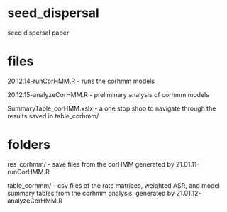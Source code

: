 # seed_dispersal
seed dispersal paper

# files 

20.12.14-runCorHMM.R - runs the corhmm models 

20.12.15-analyzeCorHMM.R - preliminary analysis of corhmm models 

SummaryTable_corHMM.xslx - a one stop shop to navigate through the results saved in table_corhmm/ 

# folders

res_corhmm/ - save files from the corHMM generated by 21.01.11-runCorHMM.R 

table_corhmm/ - csv files of the rate matrices, weighted ASR, and model summary tables from the corhmm analysis. generated by 21.01.12-analyzeCorHMM.R 